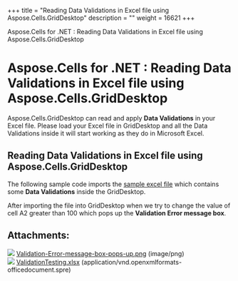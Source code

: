 +++
title = "Reading Data Validations in Excel file using Aspose.Cells.GridDesktop" 
description = "" 
weight = 16621 
+++

Aspose.Cells for .NET : Reading Data Validations in Excel file using Aspose.Cells.GridDesktop  

# Aspose.Cells for .NET : Reading Data Validations in Excel file using Aspose.Cells.GridDesktop


Aspose.Cells.GridDesktop can read and apply **Data Validations** in your Excel file. Please load your Excel file in GridDesktop and all the Data Validations inside it will start working as they do in Microsoft Excel.

## Reading Data Validations in Excel file using Aspose.Cells.GridDesktop

The following sample code imports the [sample excel file](https://docs2.aspose.com/cells/net/attachments/5013594/5115550.xlsx) which contains some **Data Validations** inside the GridDesktop.

  
After importing the file into GridDesktop when we try to change the value of cell A2 greater than 100 which pops up the **Validation Error message box**.

## Attachments:

![](https://docs2.aspose.com/cells/net/images/icons/bullet_blue.gif) [Validation-Error-message-box-pops-up.png](https://docs2.aspose.com/cells/net/attachments/5013594/5115551.png) (image/png)  
![](https://docs2.aspose.com/cells/net/images/icons/bullet_blue.gif) [ValidationTesting.xlsx](https://docs2.aspose.com/cells/net/attachments/5013594/5115550.xlsx) (application/vnd.openxmlformats-officedocument.spre)  


